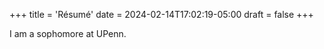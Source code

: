 +++
title = 'Résumé'
date = 2024-02-14T17:02:19-05:00
draft = false
+++

I am a sophomore at UPenn. 